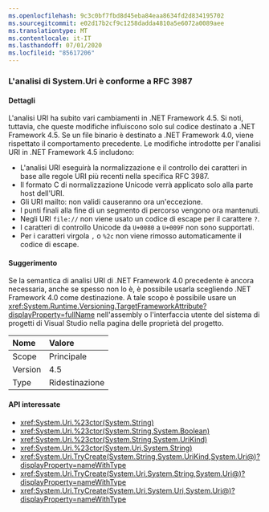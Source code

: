 ```yaml
---
ms.openlocfilehash: 9c3c0bf7fbd8d45eba84eaa8634fd2d834195702
ms.sourcegitcommit: e02d17b2cf9c1258dadda4810a5e6072a0089aee
ms.translationtype: MT
ms.contentlocale: it-IT
ms.lasthandoff: 07/01/2020
ms.locfileid: "85617206"
---
```

### <a name="systemuri-parsing-adheres-to-rfc-3987"></a>L'analisi di System.Uri è conforme a RFC 3987

#### <a name="details"></a>Dettagli

L'analisi URI ha subito vari cambiamenti in .NET Framework 4.5. Si noti, tuttavia, che queste modifiche influiscono solo sul codice destinato a .NET Framework 4.5. Se un file binario è destinato a .NET Framework 4.0, viene rispettato il comportamento precedente. Le modifiche introdotte per l'analisi URI in .NET Framework 4.5 includono:

- L'analisi URI eseguirà la normalizzazione e il controllo dei caratteri in base alle regole URI più recenti nella specifica RFC 3987.
- Il formato C di normalizzazione Unicode verrà applicato solo alla parte host dell'URI.
- Gli URI mailto: non validi causeranno ora un'eccezione.
- I punti finali alla fine di un segmento di percorso vengono ora mantenuti.
- Negli URI `file://` non viene usato un codice di escape per il carattere `?`.
- I caratteri di controllo Unicode da `U+0080` a `U+009F` non sono supportati.
- Per i caratteri virgola `,` o `%2c` non viene rimosso automaticamente il codice di escape.

#### <a name="suggestion"></a>Suggerimento

Se la semantica di analisi URI di .NET Framework 4.0 precedente è ancora necessaria, anche se spesso non lo è, è possibile usarla scegliendo .NET Framework 4.0 come destinazione. A tale scopo è possibile usare un <xref:System.Runtime.Versioning.TargetFrameworkAttribute?displayProperty=fullName> nell'assembly o l'interfaccia utente del sistema di progetti di Visual Studio nella pagina delle proprietà del progetto.

| Nome    | Valore       |
|:--------|:------------|
| Scope   | Principale       |
| Version | 4.5         |
| Type    | Ridestinazione |

#### <a name="affected-apis"></a>API interessate

- <xref:System.Uri.%23ctor(System.String)>
- <xref:System.Uri.%23ctor(System.String,System.Boolean)>
- <xref:System.Uri.%23ctor(System.String,System.UriKind)>
- <xref:System.Uri.%23ctor(System.Uri,System.String)>
- <xref:System.Uri.TryCreate(System.String,System.UriKind,System.Uri@)?displayProperty=nameWithType>
- <xref:System.Uri.TryCreate(System.Uri,System.String,System.Uri@)?displayProperty=nameWithType>
- <xref:System.Uri.TryCreate(System.Uri,System.Uri,System.Uri@)?displayProperty=nameWithType>
